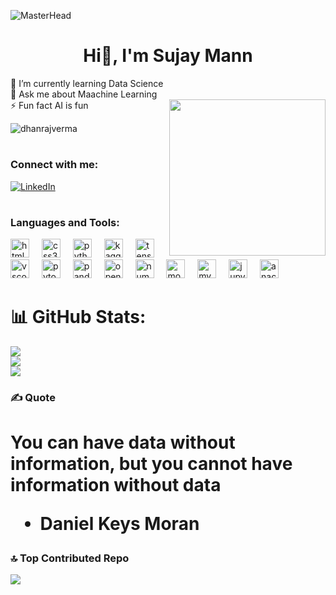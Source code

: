 ![MasterHead](https://github.com/SujayMann/SujayMann/blob/007a15e5634f71d65a17a9e4387b1c91de44924f/Untitled%20design%20(1).gif)
<h1 align="center">Hi👋, I'm Sujay Mann</h1>
🔭  I’m currently learning Data Science<br>💬 Ask me about  Maachine Learning<br>⚡ Fun fact AI is fun
<img align="right" height="250" src="https://miro.medium.com/v2/resize:fit:828/1*bhFifratH9DjKqMBTeQG5A.gif"  />

<p align="left"> <img src="https://komarev.com/ghpvc/?username=SemicolonML&label=Profile%20views&color=0e75b6&style=flat" alt="dhanrajverma" /> </p>

# <h3 align="left">Connect with me:</h3>
[![LinkedIn](https://img.shields.io/badge/LinkedIn-%230077B5.svg?logo=linkedin&logoColor=white)](https://linkedin.com/in/SujayMann)


# <h3 align="left">Languages and Tools:</h3>

<div align="left">
  <img src="https://cdn.jsdelivr.net/gh/devicons/devicon/icons/html5/html5-original.svg" height="30" alt="html5 logo"  />
  <img width="12" />
  <img src="https://cdn.jsdelivr.net/gh/devicons/devicon/icons/css3/css3-original.svg" height="30" alt="css3 logo"  />
  <img width="12" />
  <img src="https://cdn.jsdelivr.net/gh/devicons/devicon/icons/python/python-original.svg" height="30" alt="python logo"  />
  <img width="12" />
  <img src="https://cdn.jsdelivr.net/gh/devicons/devicon/icons/kaggle/kaggle-original.svg" height="30" alt="kaggle logo"  />
  <img width="12" />
  <img src="https://cdn.jsdelivr.net/gh/devicons/devicon/icons/tensorflow/tensorflow-original.svg" height="30" alt="tensorflow logo"  />
  <img width="12" />
  <img src="https://cdn.jsdelivr.net/gh/devicons/devicon/icons/vscode/vscode-original.svg" height="30" alt="vscode logo"  />
  <img width="12" />
  <img src="https://cdn.jsdelivr.net/gh/devicons/devicon/icons/pytorch/pytorch-original.svg" height="30" alt="pytorch logo"  />
  <img width="12" />
  <img src="https://cdn.jsdelivr.net/gh/devicons/devicon/icons/pandas/pandas-original.svg" height="30" alt="pandas logo"  />
  <img width="12" />
  <img src="https://cdn.jsdelivr.net/gh/devicons/devicon/icons/opencv/opencv-original.svg" height="30" alt="opencv logo"  />
  <img width="12" />
  <img src="https://cdn.jsdelivr.net/gh/devicons/devicon/icons/numpy/numpy-original.svg" height="30" alt="numpy logo"  />
  <img width="12" />
  <img src="https://cdn.jsdelivr.net/gh/devicons/devicon/icons/mongodb/mongodb-original.svg" height="30" alt="mongodb logo"  />
  <img width="12" />
  <img src="https://cdn.jsdelivr.net/gh/devicons/devicon/icons/mysql/mysql-original.svg" height="30" alt="mysql logo"  />
  <img width="12" />
  <img src="https://cdn.jsdelivr.net/gh/devicons/devicon/icons/jupyter/jupyter-original.svg" height="30" alt="jupyter logo"  />
  <img width="12" />
  <img src="https://cdn.jsdelivr.net/gh/devicons/devicon/icons/anaconda/anaconda-original.svg" height="30" alt="anaconda logo"  />
</div>

# 📊 GitHub Stats:
![](https://github-readme-stats.vercel.app/api?username=SujayMann&theme=radical&hide_border=false&include_all_commits=true&count_private=false)<br/>
![](https://github-readme-streak-stats.herokuapp.com/?user=SujayMann&theme=radical&hide_border=false)<br/>
![](https://github-readme-stats.vercel.app/api/top-langs/?username=SujayMann&theme=radical&hide_border=false&include_all_commits=true&count_private=false&layout=compact)

### ✍ Quote
<h1> You can have data without information, but you cannot have information without data

- Daniel Keys Moran</h1>
### 🔝 Top Contributed Repo
![](https://github-contributor-stats.vercel.app/api?username=SujayMann&limit=5&theme=dark&combine_all_yearly_contributions=true)

